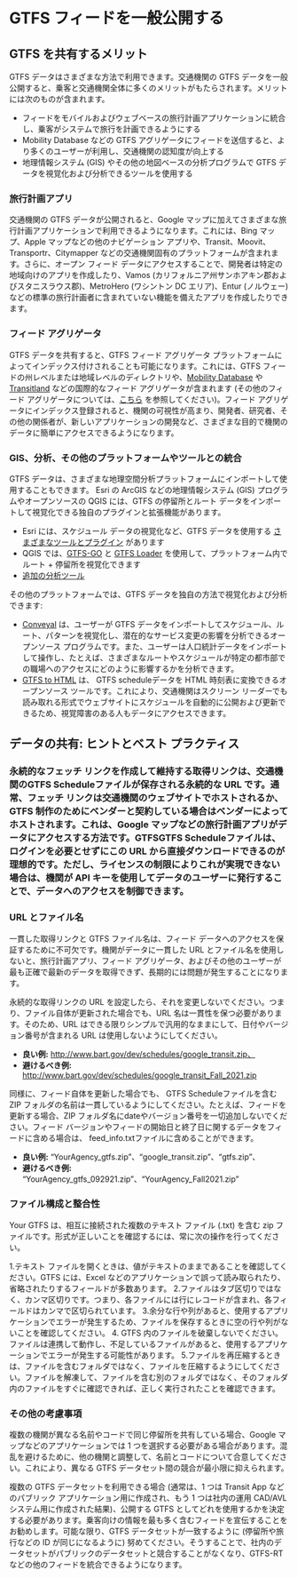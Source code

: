 # GTFS フィードを一般公開する

## GTFS を共有するメリット

GTFS データはさまざまな方法で利用できます。交通機関の GTFS データを一般公開すると、乗客と交通機関全体に多くのメリットがもたらされます。メリットには次のものが含まれます。

- フィードをモバイルおよびウェブベースの旅行計画アプリケーションに統合し、乗客がシステムで旅行を計画できるようにする
- Mobility Database などの GTFS アグリゲータにフィードを送信すると、より多くのユーザーが利用し、交通機関の認知度が向上する
- 地理情報システム (GIS) やその他の地図ベースの分析プログラムで GTFS データを視覚化および分析できるツールを使用する

### 旅行計画アプリ

交通機関の GTFS データが公開されると、Google マップに加えてさまざまな旅行計画アプリケーションで利用できるようになります。これには、Bing マップ、Apple マップなどの他のナビゲーション アプリや、Transit、Moovit、Transportr、Citymapper などの交通機関固有のプラットフォームが含まれます。さらに、オープン フィード データにアクセスすることで、開発者は特定の地域向けのアプリを作成したり、Vamos (カリフォルニア州サンホアキン郡およびスタニスラウス郡)、MetroHero (ワシントン DC エリア)、Entur (ノルウェー) などの標準の旅行計画者に含まれていない機能を備えたアプリを作成したりできます。

### フィード アグリゲータ

GTFS データを共有すると、GTFS フィード アグリゲータ プラットフォームによってインデックス付けされることも可能になります。これには、GTFS フィードの州レベルまたは地域レベルのディレクトリや、[Mobility Database](https://database.mobilitydata.org/) や [Transitland](https://www.transit.land/) などの国際的なフィード アグリゲータが含まれます (その他のフィード アグリゲータについては、[こちら](../../resources/data) を参照してください)。フィード アグリゲータにインデックス登録されると、機関の可視性が高まり、開発者、研究者、その他の関係者が、新しいアプリケーションの開発など、さまざまな目的で機関のデータに簡単にアクセスできるようになります。

### GIS、分析、その他のプラットフォームやツールとの統合

GTFS データは、さまざまな地理空間分析プラットフォームにインポートして使用することもできます。 Esri の ArcGIS などの地理情報システム (GIS) プログラムやオープンソースの QGIS には、GTFS の停留所とルート データをインポートして視覚化できる独自のプラグインと拡張機能があります。

- Esri には、スケジュール データの視覚化など、GTFS データを使用する [さまざまなツールとプラグイン](https://github.com/Esri/public-transit-tools) があります
- QGIS では、[GTFS-GO](https://plugins.qgis.org/plugins/GTFS-GO-master/) と [GTFS Loader](https://plugins.qgis.org/plugins/GTFS_Loader/) を使用して、プラットフォーム内でルート + 停留所を視覚化できます 
- [追加の分析ツール](../../resources/agency-tools)

その他のプラットフォームでは、GTFS データを独自の方法で視覚化および分析できます:

- [Conveyal](https://conveyal.com/) は、ユーザーが GTFS データをインポートしてスケジュール、ルート、パターンを視覚化し、潜在的なサービス変更の影響を分析できるオープンソース プログラムです。また、ユーザーは人口統計データをインポートして操作し、たとえば、さまざまなルートやスケジュールが特定の都市部での職場へのアクセスにどのように影響するかを分析できます。
- [GTFS to HTML](https:) は、 GTFS scheduleデータを HTML 時刻表に変換できるオープンソース ツールです。これにより、交通機関はスクリーン リーダーでも読み取れる形式でウェブサイトにスケジュールを自動的に公開および更新できるため、視覚障害のある人もデータにアクセスできます。

## データの共有: ヒントとベスト プラクティス

### 永続的なフェッチ リンクを作成して維持する取得リンクは、交通機関のGTFS Scheduleファイルが保存される永続的な URL です。通常、フェッチ リンクは交通機関のウェブサイトでホストされるか、GTFS 制作のためにベンダーと契約している場合はベンダーによってホストされます。これは、Google マップなどの旅行計画アプリがデータにアクセスする方法です。GTFSGTFS Scheduleファイルは、ログインを必要とせずにこの URL から直接ダウンロードできるのが理想的です。ただし、ライセンスの制限によりこれが実現できない場合は、機関が API キーを使用してデータのユーザーに発行することで、データへのアクセスを制御できます。

### URL とファイル名

一貫した取得リンクと GTFS ファイル名は、フィード データへのアクセスを保証するために不可欠です。機関がデータに一貫した URL とファイル名を使用しないと、旅行計画アプリ、フィード アグリゲータ、およびその他のユーザーが最も正確で最新のデータを取得できず、長期的には問題が発生することになります。

永続的な取得リンクの URL を設定したら、それを変更しないでください。つまり、ファイル自体が更新された場合でも、URL 名は一貫性を保つ必要があります。そのため、URL はできる限りシンプルで汎用的なままにして、日付やバージョン番号が含まれる URL は使用しないようにしてください。

- **良い例:** http://www.bart.gov/dev/schedules/google_transit.zip、
- **避けるべき例:** http://www.bart.gov/dev/schedules/google_transit_Fall_2021.zip

同様に、フィード自体を更新した場合でも、 GTFS Scheduleファイルを含む ZIP フォルダの名前は一貫しているようにしてください。たとえば、フィードを更新する場合、ZIP フォルダ名にdateやバージョン番号を一切追加しないでください。フィード バージョンやフィードの開始日と終了日に関するデータをフィードに含める場合は、 feed_info.txtファイルに含めることができます。

- **良い例:** “YourAgency_gtfs.zip”、“google_transit.zip”、“gtfs.zip”、
- **避けるべき例:** “YourAgency_gtfs_092921.zip”、“YourAgency_Fall2021.zip”


### ファイル構成と整合性

Your GTFS は、相互に接続された複数のテキスト ファイル (.txt) を含む zip ファイルです。形式が正しいことを確認するには、常に次の操作を行ってください。

 1.テキスト ファイルを開くときは、値がテキストのままであることを確認してください。GTFS には、Excel などのアプリケーションで誤って読み取られたり、省略されたりするフィールドが多数あります。
 2.ファイルはタブ区切りではなく、カンマ区切りです。つまり、各ファイルには行にレコードが含まれ、各フィールドはカンマで区切られています。
 3.余分な行や列があると、使用するアプリケーションでエラーが発生するため、ファイルを保存するときに空の行や列がないことを確認してください。
 4. GTFS 内のファイルを破棄しないでください。ファイルは連携して動作し、不足しているファイルがあると、使用するアプリケーションでエラーが発生する可能性があります。
 5.ファイルを再圧縮するときは、ファイルを含むフォルダではなく、ファイルを圧縮するようにしてください。ファイルを解凍して、ファイルを含む別のフォルダではなく、そのフォルダ内のファイルをすぐに確認できれば、正しく実行されたことを確認できます。


### その他の考慮事項

複数の機関が異なる名前やコードで同じ停留所を共有している場合、Google マップなどのアプリケーションでは 1 つを選択する必要がある場合があります。混乱を避けるために、他の機関と調整して、名前とコードについて合意してください。これにより、異なる GTFS データセット間の競合が最小限に抑えられます。

複数の GTFS データセットを利用できる場合 (通常は、1 つは Transit App などのパブリック アプリケーション用に作成され、もう 1 つは社内の運用 CAD/AVL システム用に作成された結果)、公開する GTFS としてどれを使用するかを決定する必要があります。乗客向けの情報を最も多く含むフィードを宣伝することをお勧めします。可能な限り、GTFS データセットが一致するように (停留所や旅行などの ID が同じになるように) 努めてください。そうすることで、社内のデータセットがパブリックのデータセットと競合することがなくなり、GTFS-RT などの他のフィードを統合できるようになります。
